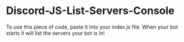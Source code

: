 # Discord-JS-List-Servers-Console
To use this piece of code, paste it into your index.js file. When your bot starts it will list the servers your bot is in!
